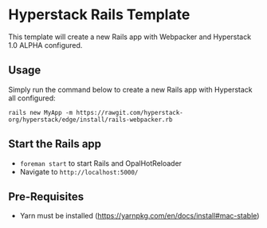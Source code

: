 # Hyperstack Rails Template

This template will create a new Rails app with Webpacker and Hyperstack 1.0 ALPHA configured.

## Usage

Simply run the command below to create a new Rails app with Hyperstack all configured:

```
rails new MyApp -m https://rawgit.com/hyperstack-org/hyperstack/edge/install/rails-webpacker.rb
```

## Start the Rails app

+ `foreman start` to start Rails and OpalHotReloader
+ Navigate to `http://localhost:5000/`

## Pre-Requisites

+ Yarn must be installed (https://yarnpkg.com/en/docs/install#mac-stable)
